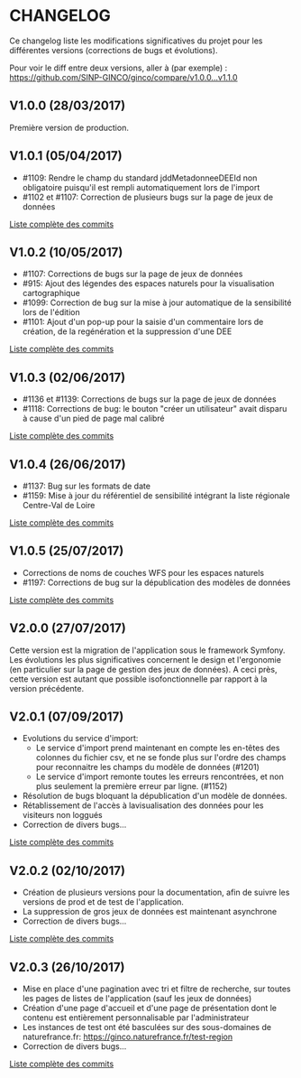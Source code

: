 # CHANGELOG

Ce changelog liste les modifications significatives du projet pour les différentes versions (corrections de bugs et évolutions).

Pour voir le diff entre deux versions, aller à (par exemple) : https://github.com/SINP-GINCO/ginco/compare/v1.0.0...v1.1.0

## V1.0.0 (28/03/2017)
Première version de production.

## V1.0.1 (05/04/2017)

* \#1109: Rendre le champ du standard jddMetadonneeDEEId non obligatoire puisqu'il est rempli automatiquement lors de l'import
* \#1102 et \#1107: Correction de plusieurs bugs sur la page de jeux de données

[Liste complète des commits](https://github.com/SINP-GINCO/ginco/compare/v1.0.0...v1.0.1)

## V1.0.2 (10/05/2017)

* \#1107: Corrections de bugs sur la page de jeux de données
* \#915: Ajout des légendes des espaces naturels pour la visualisation cartographique
* \#1099: Correction de bug sur la mise à jour automatique de la sensibilité lors de l'édition
* \#1101: Ajout d'un pop-up pour la saisie d'un commentaire lors de création, de la regénération et la suppression d'une DEE


[Liste complète des commits](https://github.com/SINP-GINCO/ginco/compare/v1.0.1...v1.0.2)


## V1.0.3 (02/06/2017)

* \#1136 et \#1139: Corrections de bugs sur la page de jeux de données
* \#1118: Corrections de bug: le bouton "créer un utilisateur" avait disparu à cause d'un pied de page mal calibré


[Liste complète des commits](https://github.com/SINP-GINCO/ginco/compare/v1.0.2...v1.0.3)


## V1.0.4 (26/06/2017)

* \#1137: Bug sur les formats de date 
* \#1159: Mise à jour du référentiel de sensibilité intégrant la liste régionale Centre-Val de Loire


[Liste complète des commits](https://github.com/SINP-GINCO/ginco/compare/v1.0.3...v1.0.4)

## V1.0.5 (25/07/2017)

* Corrections de noms de couches WFS pour les espaces naturels
* \#1197: Corrections de bug sur la dépublication des modèles de données


[Liste complète des commits](https://github.com/SINP-GINCO/ginco/compare/v1.0.4...v1.0.5)

## V2.0.0 (27/07/2017)

Cette version est la migration de l'application sous le framework Symfony. 
Les évolutions les plus significatives concernent le design et 
l'ergonomie (en particulier sur la page de gestion des jeux de données). 
A ceci près, cette version est autant que possible isofonctionnelle 
par rapport à la version précédente.

## V2.0.1 (07/09/2017)

* Evolutions du service d'import: 
    * Le service d'import prend maintenant en compte les en-têtes des colonnes du fichier csv, et 
    ne se fonde plus sur l'ordre des champs pour reconnaitre les champs du modèle de données (\#1201)
    * Le service d'import remonte toutes les erreurs rencontrées, et non plus seulement la
     première erreur par ligne. (\#1152)
* Résolution de bugs bloquant la dépublication d'un modèle de données.
* Rétablissement de l'accès à lavisualisation des données pour les visiteurs non loggués
* Correction de divers bugs...

[Liste complète des commits](https://github.com/SINP-GINCO/ginco/compare/v2.0.0...v2.0.1)

## V2.0.2 (02/10/2017)

* Création de plusieurs versions pour la documentation, afin de suivre les versions de prod et de test de l'application.
* La suppression de gros jeux de données est maintenant asynchrone
* Correction de divers bugs...

[Liste complète des commits](https://github.com/SINP-GINCO/ginco/compare/v2.0.1...v2.0.2)

## V2.0.3 (26/10/2017)

* Mise en place d'une pagination avec tri et filtre de recherche, sur toutes les pages de listes de l'application (sauf les jeux de données)
* Création d'une page d'accueil et d'une page de présentation dont le contenu est entièrement personnalisable par l'administrateur  
* Les instances de test ont été basculées sur des sous-domaines de naturefrance.fr: https://ginco.naturefrance.fr/test-region
* Correction de divers bugs...

[Liste complète des commits](https://github.com/SINP-GINCO/ginco/compare/v2.0.2...v2.0.3)